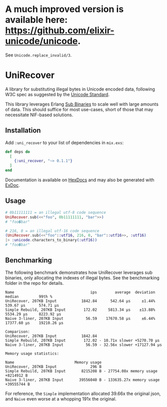# A much improved version is available here: https://github.com/elixir-unicode/unicode.
See `Unicode.replace_invalid/3`.

# UniRecover
A library for substituting illegal bytes in Unicode encoded data, following W3C spec as suggested by the [Unicode Standard](https://www.unicode.org/versions/Unicode15.0.0/UnicodeStandard-15.0.pdf#page=153).

This library leverages Erlang [Sub Binaries](https://www.erlang.org/doc/efficiency_guide/binaryhandling#sub-binaries) to scale well with large amounts of data. This should suffice for most use-cases, short of those that may necessitate NIF-based solutions.

## Installation
Add `:uni_recover` to your list of dependencies in `mix.exs`:

```elixir
def deps do
  [
    {:uni_recover, "~> 0.1.1"}
  ]
end
```

Documentation is available on [HexDocs](https://hexdocs.pm/uni_recover/readme.html) and may also be generated with [ExDoc](https://github.com/elixir-lang/ex_doc).

## Usage
```elixir
# 0b11111111 = an illegal utf-8 code sequence
UniRecover.sub(<<"foo", 0b11111111, "bar">>)
# "foo�bar"

# 216, 0 = an illegal utf-16 code sequence
(UniRecover.sub(<<"foo"::utf16, 216, 0, "bar"::utf16>>, :utf16)
|> :unicode.characters_to_binary(:utf16))
# "foo�bar"
```

## Benchmarking
The following benchmark demonstrates how UniRecover leverages sub binaries, only allocating the indexes of illegal bytes. See the benchmarking folder in the repo for details.

```
Name                                  ips        average  deviation         median         99th %
UniRecover, 207KB Input           1842.84      542.64 μs     ±1.44%      539.67 μs      574.71 μs
Simple Rebuild, 207KB Input        172.02     5813.34 μs    ±13.88%     5534.29 μs     8223.92 μs
Naive 3-liner, 207KB Input          56.59    17670.58 μs     ±6.44%    17377.60 μs    19210.26 μs

Comparison: 
UniRecover, 207KB Input           1842.84
Simple Rebuild, 207KB Input        172.02 - 10.71x slower +5270.70 μs
Naive 3-liner, 207KB Input          56.59 - 32.56x slower +17127.94 μs

Memory usage statistics:

Name                           Memory usage
UniRecover, 207KB Input               296 B
Simple Rebuild, 207KB Input       8215208 B - 27754.08x memory usage +8214912 B
Naive 3-liner, 207KB Input       39556040 B - 133635.27x memory usage +39555744 B
```

For reference, the `Simple` implementation allocated 39.66x the original json, and `Naive` even worse at a whopping 191x the original.
